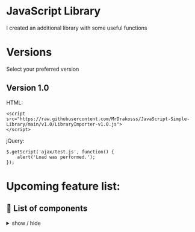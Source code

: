 # JavaScript Library

I created an additional library with some useful functions

# Versions
Select your preferred version
## Version 1.0
HTML:
```
<script
src="https://raw.githubusercontent.com/MrDrakosss/JavaScript-Simple-Library/main/v1.0/LibraryImporter-v1.0.js">
</script>
```
jQuery:
```
$.getScript('ajax/test.js', function() {
    alert('Load was performed.');
});
```

# Upcoming feature list:
## 📁 List of components

<details>
<summary>
  show / hide
</summary>

- Actions

  - [x] Button
  - [x] Dropdown
  - [x] Modal
  - [x] Swap

- Data display

  - [x] Alert
  - [x] Avatar
  - [x] Badge
  - [ ] Banner
  - [ ] Calendar
  - [x] Card
  - [x] Carousel
  - [x] Chat bubble
  - [x] Collapse
  - [x] Countdown
  - [ ] Empty placeholder
  - [x] Kbd
  - [x] Loading
  - [x] Progress
  - [x] Radial progress
  - [x] Stat
  - [x] Table
  - [ ] Tag
  - [ ] Timeline
  - [x] Toast
  - [x] Tooltip
  - [x] Treeview

- Data input
  - [x] Checkbox
  - [x] File input
  - [x] Text input
  - [x] Radio
  - [x] Range
  - [x] Rating
  - [x] Select
  - [x] Textarea
  - [x] Toggle
- Layout

  - [x] Artboard
  - [x] Button group
  - [x] Divider
  - [x] Drawer
  - [x] Footer
  - [x] Join
  - [x] Hero
  - [x] Indicator
  - [x] Input group
  - [x] Mask
  - [x] Stack

- Navigation

  - [x] Bottom Navigation
  - [x] Breadcrumbs
  - [x] Link
  - [x] Menu
  - [x] Navbar
  - [x] Pagination
  - [x] Steps
  - [x] Tab

- Mockup
  - [x] Browser
  - [x] Code
  - [x] Phone
  - [x] Window

</details>
